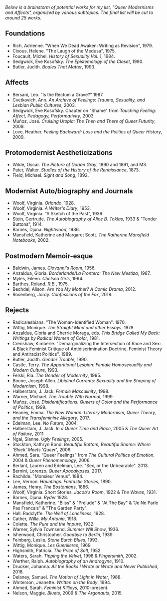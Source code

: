 *Below is a brainstorm of potential works for my list, "Queer Modernisms and Affects", organized by various subtopics. The final list will be cut to around 25 works.*

## Foundations
- Rich, Adrienne. "When We Dead Awaken: Writing as Revision", 1979.
- Cixous, Helene. "The Laugh of the Medusa", 1975.
- Foucault, Michel. *History of Sexuality Vol. 1*, 1984.
- Sedgwick, Eve Kosofsky. *The Epistemology of the Closet*, 1990.
- Butler, Judith. *Bodies That Matter*, 1993. 

## Affects
- Bersani, Leo. “Is the Rectum a Grave?” 1987.
- Cvetkovich, Ann. *An Archive of Feelings: Trauma, Sexuality, and Lesbian Public Cultures*, 2003.
- Sedgwick, Eve Kosofsky. Chapter on "Shame" from *Touching Feeling: Affect, Pedagogy, Performativity*, 2003.
- Muñoz, José. *Cruising Utopia: The Then and There of Queer Futurity*, 2009.
- Love, Heather. *Feeling Backward: Loss and the Politics of Queer History*, 2009.

## Protomodernist Aestheticizations
- Wilde, Oscar. *The Picture of Dorian Gray*, 1890 and 1891, and MS.
- Pater, Walter. *Studies of the History of the Renaissance*, 1873.
- Field, Michael. *Sight and Song*, 1892.

## Modernist Auto/biography and Journals
- Woolf, Virginia. *Orlando*, 1928.
- Woolf, Virginia. *A Writer's Diary*, 1953.
- Woolf, Virginia. "A Sketch of the Past", 1939.
- Stein, Gertrude. *The Autobiography of Alice B. Toklas*, 1933 & "Tender Buttons", 1914.
- Barnes, Djuna. *Nightwood*, 1936.
- Mansfield, Katherine and Margaret Scott. *The Katherine Mansfield Notebooks*, 2002.

## Postmodern Memoir-esque
- Baldwin, James. *Giovanni's Room*, 1956.
- Anzaldua, Gloria. *Borderlands/La Frontera: The New Mestiza*, 1987.
- Myles, Eileen. *Chelsea Girls*, 1994.
- Barthes, Roland. *R.B.*, 1975.
- Bechdel, Alison. *Are You My Mother? A Comic Drama*, 2012.
- Rosenberg, Jordy. *Confessions of the Fox*, 2018.

## Rejects 
* Radicalesbians. "The Woman-Identified Woman". 1970.
* Wittig, Monique. *The Straight Mind and other Essays*, 1978.
* Anzaldua, Gloria and Cherrie Moraga, eds. *This Bridge Called My Back: Writings by Radical Women of Color*, 1981.
* Crenshaw, Kimberle. "Demarginalizing the Intersection of Race and Sex: A Black Feminist Critique of Antidiscrimination Doctrine, Feminist Theory and Antiracist Politics". 1989.
* Butler, Judith. *Gender Trouble*, 1990.
* Castle, Terry. *The Apparitional Lesbian: Female Homosexuality and Modern Culture*, 1993. 
* Felski, Ria. *The Gender of Modernity*, 1995.
* Boone, Joseph Allen. *Libidinal Currents: Sexuality and the Shaping of Modernism*, 1998.
* Halberstam, J. Jack. *Female Masculinity*, 1998.
* Warner, Michael. *The Trouble With Normal*, 1999.
* Muñoz, José. *Disidentifications: Queers of Color and the Performance of Politics*, 1999.
* Heaney, Emma. *The New Woman: Literary Modernism, Queer Theory, and the Transfeminine Allegory*, 2017.
* Edelman, Lee. *No Future*, 2004.
* Halberstam, J. Jack. *In a Queer Time and Place*, 2005 & *The Queer Art of Failure*, 2011.
* Ngai, Sianne. *Ugly Feelings*, 2005.
* Stockton, Kathryn Bond. *Beautiful Bottom, Beautiful Shame: Where 'Black' Meets 'Queer'*, 2006.
* Ahmed, Sara. “Queer Feelings” from *The Cultural Politics of Emotion*, 2004 & *Queer Phenomenology*, 2006.
* Berlant, Lauren and Edelman, Lee. "Sex, or the Unbearable". 2013.
* Bernini, Lorenzo. *Queer Apocalypses*, 2017.
* Rachilde. "Monsieur Venus". 1884.
* Lee, Vernon. *Hauntings. Fantastic Stories*, 1890.
* James, Henry. *The Bostonians*, 1886.
* Woolf, Virginia. Short Stories, *Jacob's Room*, 1922 & *The Waves*, 1931.
* Barnes, Djuna. *Ryder* 1928.
* Mansfield, Katherine. "Bliss" & "Prelude" & "At The Bay" & "Je Ne Parle Pas Francais" & "The Garden Party".
* Hall. Radclyffe. *The Well of Loneliness*, 1928.
* Cather, Willa. *My Ántonia*, 1918.
* Colette. *The Pure and the Impure*, 1932.
* Warner, Sylvia Townsend. *Summer Will Show*, 1936.
* Isherwood, Christopher. *Goodbye to Berlin*, 1939.
* Feinberg, Leslie. *Stone Butch Blues*, 1993.
* Wittig, Monique. *Les Guerilleres*, 1969.
* Highsmith, Patricia. *The Price of Salt*, 1952.
* Waters, Sarah. *Tipping the Velvet*, 1998 & *Fingersmith*, 2002.
* Werther, Ralph. *Autobiography of an Androgyne*, 1910.
* Drucker, Johanna. *All the Books I Wrote or Wrote and Never Published*, 2018.
* Delaney, Samuel. *The Motion of Light in Water*, 1988.
* Winterson, Jeanette. *Written on the Body*, 1994.
* Ahmed, Sarah. *Feminist Killjoys*,  2010-present.
* Nelson, Maggie. *Bluets*, 2009 & *The Argonauts*, 2015.